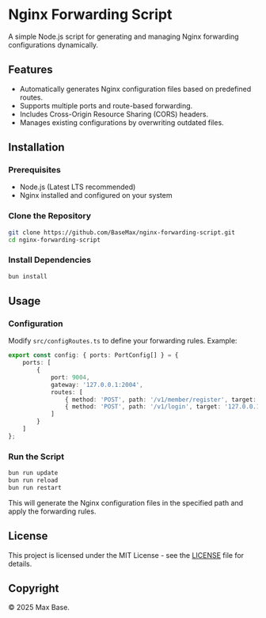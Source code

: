 # Nginx Forwarding Script

A simple Node.js script for generating and managing Nginx forwarding configurations dynamically.

## Features

- Automatically generates Nginx configuration files based on predefined routes.
- Supports multiple ports and route-based forwarding.
- Includes Cross-Origin Resource Sharing (CORS) headers.
- Manages existing configurations by overwriting outdated files.

## Installation

### Prerequisites

- Node.js (Latest LTS recommended)
- Nginx installed and configured on your system

### Clone the Repository

```sh
git clone https://github.com/BaseMax/nginx-forwarding-script.git
cd nginx-forwarding-script
```

### Install Dependencies

```sh
bun install
```

## Usage

### Configuration

Modify `src/configRoutes.ts` to define your forwarding rules. Example:

```ts
export const config: { ports: PortConfig[] } = {
    ports: [
        {
            port: 9004,
            gateway: '127.0.0.1:2004',
            routes: [
                { method: 'POST', path: '/v1/member/register', target: '127.0.0.1:30031' },
                { method: 'POST', path: '/v1/login', target: '127.0.0.1:30031' }
            ]
        }
    ]
};
```

### Run the Script

```sh
bun run update
bun run reload
bun run restart
```

This will generate the Nginx configuration files in the specified path and apply the forwarding rules.

## License

This project is licensed under the MIT License - see the [LICENSE](LICENSE) file for details.

## Copyright

&copy; 2025 Max Base.
